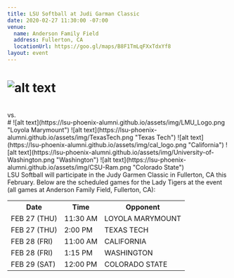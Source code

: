 ```yaml
---
title: LSU Softball at Judi Garman Classic
date: 2020-02-27 11:30:00 -07:00
venue:
  name: Anderson Family Field
  address: Fullerton, CA
  locationUrl: https://goo.gl/maps/B8F1TmLqFXxTdxYf8
layout: event
---
```


# ![alt text](https://lsu-phoenix-alumni.github.io/assets/img/Softball.png "LSU") 
<br>
vs.
<br>
# ![alt text](https://lsu-phoenix-alumni.github.io/assets/img/LMU_Logo.png "Loyola Marymount")
![alt text](https://lsu-phoenix-alumni.github.io/assets/img/TexasTech.png "Texas Tech") 
![alt text](https://lsu-phoenix-alumni.github.io/assets/img/cal_logo.png "California") 
![alt text](https://lsu-phoenix-alumni.github.io/assets/img/University-of-Washington.png "Washington") 
![alt text](https://lsu-phoenix-alumni.github.io/assets/img/CSU-Ram.png "Colorado State")
<br>
LSU Softball will participate in the Judy Garmen Classic in Fullerton, CA this February. Below are the scheduled games for the Lady Tigers at the event (all games at Anderson Family Field, Fullerton, CA):
<br>
<table>
  <tr>
    <th>Date</th>
    <th>Time</th>
    <th>Opponent</th>
  </tr>
  <tr>
    <td>FEB 27 (THU)</td>
    <td>11:30 AM</td>
    <td>LOYOLA MARYMOUNT</td>
  </tr>
  <tr>
    <td>FEB 27 (THU)</td>
    <td>2:00 PM</td>
    <td>TEXAS TECH</td>
  </tr>
  <tr>
    <td>FEB 28 (FRI)</td>
    <td>11:00 AM</td>
    <td>CALIFORNIA</td>
  </tr>
  <tr>
    <td>FEB 28 (FRI)</td>
    <td>1:15 PM</td>
    <td>WASHINGTON</td>
  </tr>
  <tr>
    <td>FEB 29 (SAT)</td>
    <td>12:00 PM</td>
    <td>COLORADO STATE</td>
  </tr>
</table>
